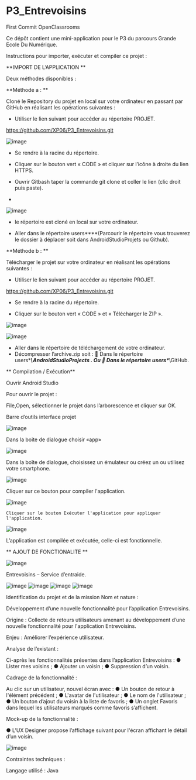 # P3_Entrevoisins
First Commit
OpenClassrooms

Ce dépôt contient une mini-application pour le P3 du parcours Grande Ecole Du Numérique.



Instructions pour importer, exécuter et compiler ce projet :


**IMPORT DE L’APPLICATION **

Deux méthodes disponibles :


**Méthode a : **

Cloné le Repository du projet en local sur votre ordinateur en passant par GitHub en réalisant les opérations suivantes :

-	Utiliser le lien suivant pour accéder au répertoire PROJET.

https://github.com/XP06/P3_Entrevoisins.git

![image](https://user-images.githubusercontent.com/63601884/115552639-d1a10f00-a2ac-11eb-8e7c-90e079df0dd8.png)

 

-	Se rendre à la racine du répertoire.

-	Cliquer sur le bouton vert « CODE » et cliquer sur l’icône à droite du lien HTTPS.

-	Ouvrir Gitbash taper la commande git clone et coller le lien (clic droit puis paste).
-	
![image](https://user-images.githubusercontent.com/63601884/115552718-e7aecf80-a2ac-11eb-9283-62f156bffaf3.png)

 

-	 le répertoire est cloné en local sur votre ordinateur. 

-	Aller dans le répertoire users\****\(Parcourir le répertoire vous trouverez le dossier à déplacer soit dans AndroidStudioProjets ou Github).










**Méthode b : **

Télécharger le projet sur votre ordinateur en réalisant les opérations suivantes :

-	Utiliser le lien suivant pour accéder au répertoire PROJET.

https://github.com/XP06/P3_Entrevoisins.git



-	Se rendre à la racine du répertoire.

-	Cliquer sur le bouton vert « CODE » et « Télécharger le ZIP ».

![image](https://user-images.githubusercontent.com/63601884/115552862-0d3bd900-a2ad-11eb-8cf8-84be4238a37c.png)

![image](https://user-images.githubusercontent.com/63601884/115553049-42482b80-a2ad-11eb-8a7d-991b50a03e72.png)

-	Aller dans le répertoire de téléchargement de votre ordinateur.
-	Décompresser l’archive.zip    soit :
	Dans le répertoire users\****\AndroidStudioProjects .
       Ou
	Dans le répertoire users\****\GitHub.

** Compilation / Exécution**

Ouvrir Android Studio

Pour ouvrir le projet :

File,Open, sélectionner le projet dans l’arborescence et cliquer sur OK. 

  Barre d’outils interface projet
  
![image](https://user-images.githubusercontent.com/63601884/115553203-6d327f80-a2ad-11eb-9cc6-c037f2485011.png)

  Dans la boite de dialogue choisir «app»
  
![image](https://user-images.githubusercontent.com/63601884/115553239-7885ab00-a2ad-11eb-8631-c6686d35c39d.png)

  Dans la boîte de dialogue, choisissez un émulateur ou créez un ou utilisez votre smartphone. 
  
![image](https://user-images.githubusercontent.com/63601884/115553285-863b3080-a2ad-11eb-9bdf-381d15b0e3b8.png)

  Cliquer sur ce bouton pour compiler l'application.
  
![image](https://user-images.githubusercontent.com/63601884/115553311-8f2c0200-a2ad-11eb-92eb-1c110c1da128.png)

 	Cliquer sur le bouton Exécuter l'application pour appliquer l'application.
  
![image](https://user-images.githubusercontent.com/63601884/115554733-15951380-a2af-11eb-9c23-2d81ce829320.png)



L’application est compilée et exécutée, celle-ci est fonctionnelle.







** AJOUT DE FONCTIONALITE **

![image](https://user-images.githubusercontent.com/63601884/115555622-fea2f100-a2af-11eb-8254-ca34328ce1b1.png)


Entrevoisins – Service d’entraide.

![image](https://user-images.githubusercontent.com/63601884/115553658-f6e24d00-a2ad-11eb-9e9d-6bf2c72a73e6.png)
![image](https://user-images.githubusercontent.com/63601884/115553684-fe095b00-a2ad-11eb-9bfd-afaf13b1a039.png)
![image](https://user-images.githubusercontent.com/63601884/115553704-03ff3c00-a2ae-11eb-9f88-5a2dcfeb89f1.png)
![image](https://user-images.githubusercontent.com/63601884/115553747-0cf00d80-a2ae-11eb-9169-64e04a2d2883.png)
                                                                     
                                                           
Identification du projet et de la mission Nom et nature :

Développement d’une nouvelle fonctionnalité pour l’application Entrevoisins. 

Origine : Collecte de retours utilisateurs amenant au développement d’une nouvelle fonctionnalité pour l'application Entrevoisins. 

Enjeu : Améliorer l’expérience utilisateur.

Analyse de l’existant :

Ci-après les fonctionnalités présentes dans l’application Entrevoisins :
● Lister mes voisins ;
● Ajouter un voisin ;
● Suppression d’un voisin.

Cadrage de la fonctionnalité :

Au clic sur un utilisateur, nouvel écran avec :
● Un bouton de retour à l'élément précédent ;
● L'avatar de l'utilisateur ;
● Le nom de l'utilisateur ;
● Un bouton d’ajout du voisin à la liste de favoris ;
● Un onglet Favoris dans lequel les utilisateurs marqués comme favoris s’affichent.

Mock-up de la fonctionnalité :

● L’UX Designer propose l’affichage suivant pour l'écran affichant le détail d’un voisin.

![image](https://user-images.githubusercontent.com/63601884/115554877-3b221d00-a2af-11eb-84ff-61c764997676.png)

 
Contraintes techniques :

Langage utilisé : Java
